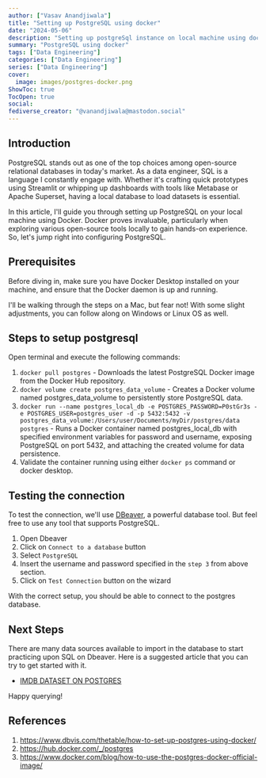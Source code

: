 ```yaml
---
author: ["Vasav Anandjiwala"]
title: "Setting up PostgreSQL using docker"
date: "2024-05-06"
description: "Setting up postgreSql instance on local machine using docker"
summary: "PostgreSQL using docker"
tags: ["Data Engineering"]
categories: ["Data Engineering"]
series: ["Data Engineering"]
cover:
  image: images/postgres-docker.png
ShowToc: true
TocOpen: true
social:
fediverse_creator: "@vanandjiwala@mastodon.social"
---
```


## Introduction

PostgreSQL stands out as one of the top choices among open-source relational databases in today's market. As a data engineer, SQL is a language I constantly engage with. Whether it's crafting quick prototypes using Streamlit or whipping up dashboards with tools like Metabase or Apache Superset, having a local database to load datasets is essential.

In this article, I'll guide you through setting up PostgreSQL on your local machine using Docker. Docker proves invaluable, particularly when exploring various open-source tools locally to gain hands-on experience. So, let's jump right into configuring PostgreSQL.

## Prerequisites

Before diving in, make sure you have Docker Desktop installed on your machine, and ensure that the Docker daemon is up and running.

I'll be walking through the steps on a Mac, but fear not! With some slight adjustments, you can follow along on Windows or Linux OS as well.

## Steps to setup postgresql

Open terminal and execute the following commands:

1. `docker pull postgres` - Downloads the latest PostgreSQL Docker image from the Docker Hub repository.
2. `docker volume create postgres_data_volume` - Creates a Docker volume named postgres_data_volume to persistently store PostgreSQL data.
3. `docker run --name postgres_local_db -e POSTGRES_PASSWORD=P0stGr3s -e POSTGRES_USER=postgres_user -d -p 5432:5432 -v postgres_data_volume:/Users/user/Documents/myDir/postgres/data postgres` - Runs a Docker container named postgres_local_db with specified environment variables for password and username, exposing PostgreSQL on port 5432, and attaching the created volume for data persistence.
4. Validate the container running using either `docker ps` command or docker desktop.

## Testing the connection

To test the connection, we'll use [DBeaver](https://dbeaver.io/), a powerful database tool. But feel free to use any tool that supports PostgreSQL.

1. Open Dbeaver
2. Click on `Connect to a database` button
3. Select `PostgreSQL`
4. Insert the username and password specified in the `step 3` from above section.
5. Click on `Test Connection` button on the wizard

With the correct setup, you should be able to connect to the postgres database.

## Next Steps

There are many data sources available to import in the database to start practicing upon SQL on Dbeaver. Here is a suggested article that you can try to get started with it.

- [IMDB DATASET ON POSTGRES](https://dbastreet.com/?p=1426)

Happy querying!

## References

1. https://www.dbvis.com/thetable/how-to-set-up-postgres-using-docker/
2. https://hub.docker.com/_/postgres
3. https://www.docker.com/blog/how-to-use-the-postgres-docker-official-image/
